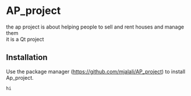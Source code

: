 # AP_project
the ap project is about helping people to sell and rent houses and manage them  
it is a Qt project
## Installation

Use the package manager (https://github.com/mjalali/AP_project) to install Ap_project.

```bash
hi
```
